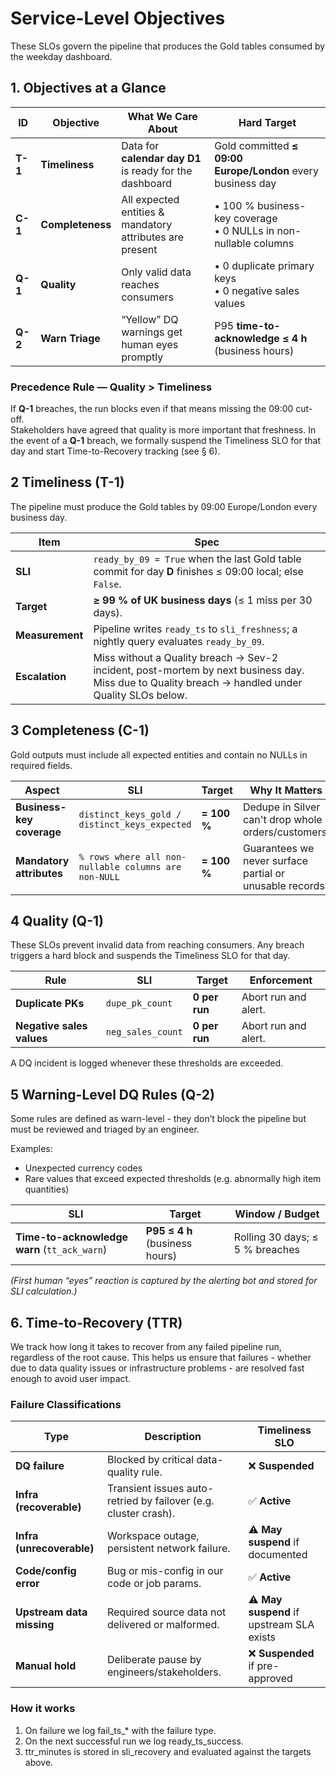 # Service-Level Objectives

These SLOs govern the pipeline that produces the Gold tables consumed by the weekday dashboard.

## 1. Objectives at a Glance
| ID      | Objective        | What We Care About                                       | Hard Target                                                        |
| ------- | ---------------- | -------------------------------------------------------- | ------------------------------------------------------------------ |
| **T-1** | **Timeliness**   | Data for **calendar day D1** is ready for the dashboard  | Gold committed **≤ 09:00 Europe/London** every business day        |
| **C-1** | **Completeness** | All expected entities & mandatory attributes are present | • 100 % business-key coverage<br>• 0 NULLs in non-nullable columns |
| **Q-1** | **Quality**      | Only valid data reaches consumers                        | • 0 duplicate primary keys<br>• 0 negative sales values            |
| **Q-2** | **Warn Triage**  | “Yellow” DQ warnings get human eyes promptly             | P95 **time-to-acknowledge ≤ 4 h** (business hours)                 |

### Precedence Rule — Quality > Timeliness  
If **Q-1** breaches, the run blocks even if that means missing the 09:00 cut-off.  
Stakeholders have agreed that quality is more important that freshness. In the event
of a **Q-1** breach, we formally suspend the Timeliness SLO for that day and start Time-to-Recovery tracking (see § 6).

## 2 Timeliness (T-1)
The pipeline must produce the Gold tables by 09:00 Europe/London every business day.

| Item            | Spec                                                                                                                                                 |
| --------------- | ---------------------------------------------------------------------------------------------------------------------------------------------------- |
| **SLI**         | `ready_by_09 = True` when the last Gold table commit for day **D** finishes ≤ 09:00 local; else `False`.                                             |
| **Target**      | **≥ 99 % of UK business days** (≤ 1 miss per 30 days).                                                                                               |
| **Measurement** | Pipeline writes `ready_ts` to `sli_freshness`; a nightly query evaluates `ready_by_09`.                                                              |
| **Escalation**  | Miss without a Quality breach → Sev-2 incident, post-mortem by next business day. <br>Miss due to Quality breach → handled under Quality SLOs below. |


## 3 Completeness (C-1)
Gold outputs must include all expected entities and contain no NULLs in required fields.

| Aspect                    | SLI                                                  | Target      | Why It Matters                                           |
| ------------------------- | ---------------------------------------------------- | ----------- | -------------------------------------------------------- |
| **Business-key coverage** | `distinct_keys_gold / distinct_keys_expected`        | **= 100 %** | Dedupe in Silver can't drop whole orders/customers.      |
| **Mandatory attributes**  | `% rows where all non-nullable columns are non-NULL` | **= 100 %** | Guarantees we never surface partial or unusable records. |


## 4 Quality (Q-1)
These SLOs prevent invalid data from reaching consumers. Any breach triggers a hard block and suspends the Timeliness SLO for that day.

| Rule                      | SLI               | Target        | Enforcement                       |
| ------------------------- | ----------------- | ------------- | --------------------------------- |
| **Duplicate PKs**         | `dupe_pk_count`   | **0 per run** | Abort run and alert.              |
| **Negative sales values** | `neg_sales_count` | **0 per run** | Abort run and alert.              |

A DQ incident is logged whenever these thresholds are exceeded.


## 5 Warning-Level DQ Rules (Q-2)
Some rules are defined as warn-level - they don’t block the pipeline but must be reviewed and triaged by an engineer.

Examples:
- Unexpected currency codes
- Rare values that exceed expected thresholds (e.g. abnormally high item quantities)

| SLI                                          | Target                         | Window / Budget                 |
| -------------------------------------------- | ------------------------------ | ------------------------------- |
| **Time-to-acknowledge warn** (`tt_ack_warn`) | **P95 ≤ 4 h** (business hours) | Rolling 30 days; ≤ 5 % breaches |


*(First human “eyes” reaction is captured by the alerting bot and stored for SLI calculation.)*

## 6. Time-to-Recovery (TTR)
We track how long it takes to recover from any failed pipeline run, regardless of the root cause. This helps us ensure that failures - whether due to data quality issues or infrastructure problems - are resolved fast enough to avoid user impact.

### Failure Classifications
| Type                      | Description                                                     | Timeliness SLO                            |
| ------------------------- | --------------------------------------------------------------- | ----------------------------------------- |
| **DQ failure**            | Blocked by critical data-quality rule.                          | ❌ **Suspended**                           |
| **Infra (recoverable)**   | Transient issues auto-retried by failover (e.g. cluster crash). | ✅ **Active**                              |
| **Infra (unrecoverable)** | Workspace outage, persistent network failure.                   | ⚠️ **May suspend** if documented          |
| **Code/config error**     | Bug or mis-config in our code or job params.                    | ✅ **Active**                              |
| **Upstream data missing** | Required source data not delivered or malformed.                | ⚠️ **May suspend** if upstream SLA exists |
| **Manual hold**           | Deliberate pause by engineers/stakeholders.                     | ❌ **Suspended** if pre-approved           |

### How it works
1. On failure we log fail_ts_* with the failure type.
2. On the next successful run we log ready_ts_success.
3. ttr_minutes is stored in sli_recovery and evaluated against the targets above.
